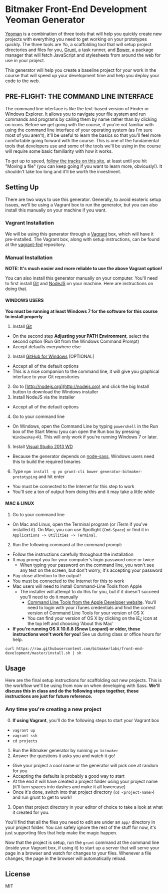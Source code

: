 # Bitmaker Front-End Development Yeoman Generator

[Yeoman](http://yeoman.io) is a combination of three tools that will help you quickly create new projects with everything you need to get working on your prototypes quickly. The three tools are Yo, a scaffolding tool that will setup project directories and files for you, [Grunt](http://gruntjs.com), a task runner, and [Bower](http://bower.io), a package manager that will fetch JavaScript and stylesheets from around the web for use in your project.

This generator will help you create a baseline project for your work in the course that will speed up your development time and help you deploy your code to the web.


## PRE-FLIGHT: THE COMMAND LINE INTERFACE

The command line interface is like the text-based version of Finder or Windows Explorer. It allows you to navigate your file system and run commands and programs by calling them by name rather than by clicking on icons. Before we get going with the course, if you're not familiar with using the command line interface of your operating system (as I'm sure most of you aren't), it'll be useful to learn the basics so that you'll feel more comfortable going forward with the course. This is one of the fundamental tools that developers use and some of the tools we'll be using in the course will require some basic familiarity with how it works. 

To get up to speed, [follow the tracks on this site](http://cli.learncodethehardway.org/book/), at least until you hit "Moving a file" (you can keep going if you want to learn more, obviously!). It shouldn't take too long and it'll be worth the investment.


## Setting Up

There are two ways to use this generator. Generally, to avoid esoteric setup issues, we'll be using a Vagrant box to run the generator, but you can also install this manually on your machine if you want.

### Vagrant Installation

We will be using this generator through a [Vagrant](http://vagrantup.com) box, which will have it pre-installed. The Vagrant box, along with setup instructions, can be found at the [vagrant-fed](https://github.com/bitmakerlabs/vagrant-fed) repository.


### Manual Installation

**NOTE: It's much easier and more reliable to use the above Vagrant option!**

You can also install this generator manually on your computer. You'll need to first install [Git](http://git-scm.com) and [NodeJS](http://nodejs.org) on your machine. Here are instructions on doing that.

#### WINDOWS USERS

**You must be running at least Windows 7 for the software for this course to install properly**

1. Install [Git](http://git-scm.com/download/win)
  - On the second step **Adjusting your PATH Environment**, select the second option (Run Git from the Windows Command Prompt)
  - Accept defaults everywhere else
2. Install [GitHub for Windows](https://windows.github.com) [OPTIONAL]
  - Accept all of the default options
  - This is a nice companion to the command line, it will give you graphical interface to your Git repositories
2. Go to [http://nodejs.org](http://nodejs.org) and click the big Install button to download the Windows installer
3. Install NodeJS via the installer
  - Accept all of the default options
4. Go to your command line
  - On Windows, open the Command Line by typing `powershell` in the Run box of the Start Menu (you can open the Run box by pressing `WindowsKey+R`). This will only work if you're running Windows 7 or later.
5. Install [Visual Studio 2013 WD](http://www.visualstudio.com/downloads/download-visual-studio-vs#d-express-windows-desktop)
  - Because the generator depends on [node-sass](https://github.com/sass/node-sass#install), Windows users need this to build the required binaries
6. Type `npm install -g yo grunt-cli bower generator-bitmaker-prototyping` and hit enter
  - You must be connected to the Internet for this step to work
  - You'll see a ton of output from doing this and it may take a little while

#### MAC & LINUX

1. Go to your command line
  - On Mac and Linux, open the Terminal program (or iTerm if you've installed it). On Mac, you can use Spotlight (`Cmd-Space`) or find it in `Applications -> Utilities -> Terminal`.
2. Run the following command at the command prompt:
  - Follow the instructions carefully throughout the installation
  - It may prompt you for your computer's login password once or twice
    - When typing your password on the command line, you won't see any text on the screen, but don't worry, it's accepting your password
  - Pay close attention to the output!
  - You must be connected to the Internet for this to work
  - Mac users will need to install Command-Line Tools from Apple
    - The installer will attempt to do this for you, but if it doesn't succeed you'll need to do it manually
      - [Command Line Tools from the Apple Developer website](https://developer.apple.com/downloads/index.action). You'll need to login with your iTunes credentials and find the correct version of Command Line Tools for your version of OS X
      - You can find your version of OS X by clicking on the ï£¿ icon at the top left and choosing 'About this Mac'
  - **If you're running OS X 10.6.8 (Snow Leopard) or older, these instructions won't work for you!** See us during class or office hours for help.

```curl https://raw.githubusercontent.com/bitmakerlabs/front-end-development/master/install.sh | sh```


## Usage

Here are the final setup instructions for scaffolding out new projects. This is the workflow we'll be using from now on when developing with Sass. **We'll discuss this in class and do the following steps together, these instructions are just for future reference.**

### Any time you're creating a new project

0. **If using Vagrant**, you'll do the following steps to start your Vagrant box
  - `vagrant up`
  - `vagrant ssh`
  - `cd projects`
1. Run the Bitmaker generator by running `yo bitmaker`
2. Answer the questions it asks you and watch it go!
  - Give your project a cool name or the generator will pick one at random for you
  - Accepting the defaults is probably a good way to start
  - At the end it will have created a project folder using your project name (it'll turn spaces into dashes and make it all lowercase)
  - Once it's done, switch into that project directory (`cd <project-name>`) and run grunt to get to work!
3. Open that project directory in your editor of choice to take a look at what it created for you.

You'll find that all the files you need to edit are under an `app/` directory in your project folder. You can safely ignore the rest of the stuff for now, it's just supporting files that help make the magic happen.

Now that the project is setup, run the `grunt` command at the command line (inside your Vagrant box, if using it) to start up a server that will serve your page in a browser and watch for changes to your files. Whenever a file changes, the page in the browser will automatically reload.



## License

MIT
